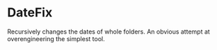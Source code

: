 DateFix
=======

Recursively changes the dates of whole folders. An obvious attempt at overengineering the simplest tool.
